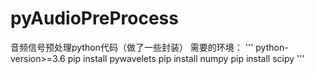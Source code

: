 # pyAudioPreProcess
音频信号预处理python代码（做了一些封装）
需要的环境：
'''
    python-version>=3.6
    pip install pywavelets
    pip install numpy
    pip install scipy
'''
